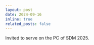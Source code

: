 ```yaml
---
layout: post
date: 2024-09-16
inline: true
related_posts: false
---
```


Invited to serve on the PC of SDM 2025.